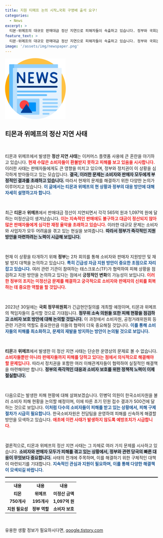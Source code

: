 ```yaml
---
title: 지원 티메프 논의 시작…국회 구영배 출석 요구!
categories:
  - News
excerpt: >
  티몬·위메프의 대규모 판매대금 정산 지연으로 피해자들이 속출하고 있습니다. 정부와 국회는 긴급 대응에 나서는데, 최대 1조원의 미정산금이 우려되는 상황입니다. 소비자 보호를 위한 지원책이 모색되고 있습니다.
feature_text: >
  티몬·위메프의 대규모 판매대금 정산 지연으로 피해자들이 속출하고 있습니다. 정부와 국회는 긴급 대응에 나서는데, 최대 1조원의 미정산금이 우려되는 상황입니다. 소비자 보호를 위한 지원책이 모색되고 있습니다.
image: '/assets/img/newspaper.png'
---
```


<p><img src="/assets/img/newspaper.png" alt="kimp 속보" /></p>

<h2 data-ke-size="size26">티몬과 위메프의 정산 지연 사태</h2>

<p data-ke-size="size16">&nbsp;</p>

<p>티몬과 위메프에서 발생한 <b>정산 지연 사태</b>는 이커머스 플랫폼 사용에 큰 혼란을 야기하고 있습니다. <b><span style="color: #ee2323;">현재 수많은 소비자들이 환불받지 못하고 피해를 보고 있음을 시사합니다.</span></b>  이러한 사태는 판매자들에게도 큰 영향을 미치고 있으며, 정부와 정치권이 이 상황을 심각하게 받아들이고 있는 모습입니다. <b><span style="background-color: #21538527;">결국, 이러한 문제는 소비자와 판매자 모두에게 부정적인 결과를 초래하고 있습니다.</span></b> 따라서 현재의 문제를 해결하기 위한 다양한 논의가 이루어지고 있습니다. <b><span style="color: #1a5490;">이 글에서는 티몬과 위메프의 현 상황과 정부의 대응 방안에 대해 자세히 설명하고자 합니다.</span></b></p>

<p data-ke-size="size16">&nbsp;</p>

<p>최근 <b>티몬</b>과 <b>위메프</b>에서 판매대금 정산이 지연되면서 각각 565억 원과 1,097억 원에 달하는 미정산금이 생겨났습니다. <b><span style="color: #ee2323;">이는 지속적인 판매에도 불구하고 대금이 정산되지 않아 많은 판매자들에게 심각한 재정 율악을 초래하고 있습니다.</span></b> 이러한 대규모 문제는 소비자와 사업자가 모두 어려움을 겪고 있는 현실을 보여줍니다. <b><span style="background-color: #21538527;">따라서 정부가 즉각적인 지원 방안을 마련하려는 노력이 시급해 보입니다.</span></b> </p>

<p data-ke-size="size16">&nbsp;</p>

<p>현재 이 상황을 타개하기 위해 <b>정부</b>는 2차 회의를 통해 소비자와 판매자 지원방안 및 재발 방지 대책을 논의하고 있습니다. <b><span style="color: #1a5490;">특히 긴급성 자금 지원 방안이 중요한 초점으로 자리잡고 있습니다.</span></b> 여러 관련 기관이 참여하는 태스크포스(TF)가 협력하여 피해 상황을 점검하고 지원 방안을 논의하고 있다는 점에서 <b>긍정적인 변화</b>의 가능성이 보입니다. <b><span style="color: #ee2323;">이러한 정부의 조치는 미정산금 문제를 해결하고 궁극적으로 소비자와 판매자의 신뢰를 회복하는 데 중요한 역할을 할 것입니다.</span></b></p>

<p data-ke-size="size16">&nbsp;</p>

<p>2023년 30일에는 <b>국회 정무위원회</b>가 긴급현안질의를 개최할 예정이며, 티몬과 위메프의 책임자들이 출석할 것으로 기대됩니다. <b><span style="background-color: #21538527;">정무위 소속 의원들 또한 피해 현황을 점검하고 소비자 보호 방안에 대해 논의할 것입니다.</span></b> 이 과정에서 소비자원, 공정거래위원회 등 관련 기관의 역할도 중요한만큼 이들의 협력이 더욱 중요해질 것입니다. <b><span style="color: #1a5490;">이를 통해 소비자들의 피해를 최소화하고, 문제의 재발을 방지하는 방안이 논의될 것으로 보입니다.</span></b></p>

<p data-ke-size="size16">&nbsp;</p>

<p><b>티몬</b>과 <b>위메프</b>에서 발생한 이 정산 지연 사태는 단순한 운영상의 문제로 볼 수 없습니다. <b><span style="color: #ee2323;">소비자들뿐만 아니라 판매자들까지 피해를 당하고 있다는 점에서 의식적으로 해결해야 할 문제입니다.</span></b> 따라서 정치권을 포함한 여러 이해관계자들이 협력하여 실질적인 해결책을 마련해야만 합니다. <b><span style="background-color: #21538527;">정부의 즉각적인 대응과 소비자 보호를 위한 정책적 노력이 이제 절실합니다.</span></b></p>

<p data-ke-size="size16">&nbsp;</p>

<p>다음으로는 발생한 피해 현황에 대해 살펴보겠습니다. 민병덕 의원이 한국소비자원을 불러 소비자 피해 현황을 논의할 예정이며, 이에 따른 초기 민원 접수 결과가 500건에 달하는 것으로 보입니다. <b><span style="color: #1a5490;">이처럼 다수의 소비자들이 피해를 받고 있는 상황에서, 피해 구제 절차가 시급히 필요합니다.</span></b> 한국소비자원은 전담팀을 운영하여 피해를 신속하게 해결할 방안을 모색하고 있습니다. <b><span style="color: #ee2323;">애초에 이런 사태가 발생하지 않도록 예방조치가 시급합니다.</span></b> </p>

<p data-ke-size="size16">&nbsp;</p>

<p>결론적으로, 티몬과 위메프의 정산 지연 사태는 그 자체로 여러 가지 문제를 시사하고 있습니다. <b><span style="background-color: #21538527;">소비자와 판매자 모두가 피해를 겪고 있는 상황에서, 정부와 관련 당국의 빠른 대응이 무엇보다 중요합니다.</span></b> 사태의 전개에 주목하며, 이를 해결하기 위한 구체적인 대책이 마련되기를 기대합니다. <b><span style="color: #1a5490;">지속적인 관심과 지원이 필요하며, 이를 통해 다양한 해결책이 모색되길 바랍니다.</span></b></p>

<hr style="height: 2px; border: none; background-color: #000;">

<table style="width: 100%;">
  <tr>
    <td style="text-align: center; height: 17px;"><b>내용</b></td>
    <td style="text-align: center; height: 17px;"><b>내용</b></td>
    <td style="text-align: center; height: 17px;"><b>내용</b></td>
  </tr>
  <tr>
    <td style="text-align: center; height: 17px;"><b>티몬</b></td>
    <td style="text-align: center; height: 17px;"><b>위메프</b></td>
    <td style="text-align: center; height: 17px;"><b>미정산 금액</b></td>
  </tr>
  <tr>
    <td style="text-align: center; height: 17px;"><b>750개사</b></td>
    <td style="text-align: center; height: 17px;"><b>195개사</b></td>
    <td style="text-align: center; height: 17px;"><b>1,097억 원</b></td>
  </tr>
  <tr>
    <td style="text-align: center; height: 17px;"><b>지원 필요성</b></td>
    <td style="text-align: center; height: 17px;"><b>정부 역할</b></td>
    <td style="text-align: center; height: 17px;"><b>소비자 보호</b></td>
  </tr>
</table>

<p data-ke-size="size16">&nbsp;</p>
유용한 생활 정보가 필요하시다면, <a href="https://qoogle.tistory.com" rel="dofollow">qoogle.tistory.com</a>


